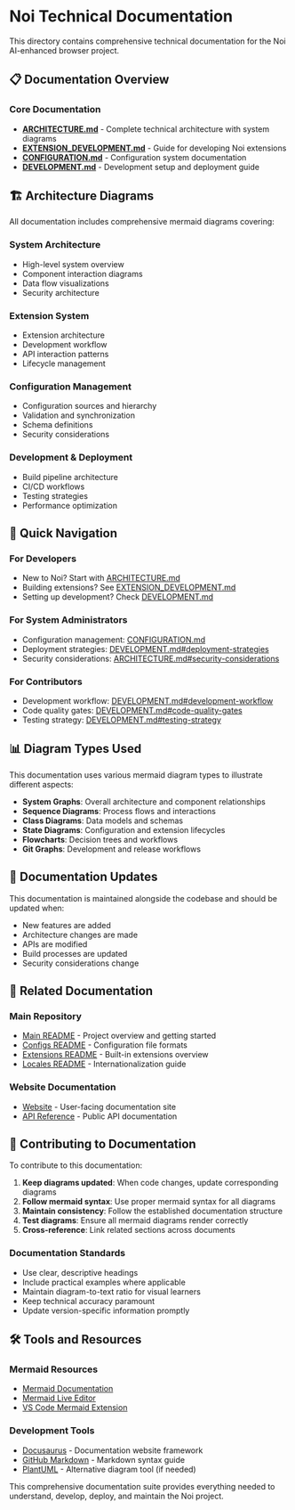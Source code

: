 # Noi Technical Documentation

This directory contains comprehensive technical documentation for the Noi AI-enhanced browser project.

## 📋 Documentation Overview

### Core Documentation
- **[ARCHITECTURE.md](./ARCHITECTURE.md)** - Complete technical architecture with system diagrams
- **[EXTENSION_DEVELOPMENT.md](./EXTENSION_DEVELOPMENT.md)** - Guide for developing Noi extensions
- **[CONFIGURATION.md](./CONFIGURATION.md)** - Configuration system documentation
- **[DEVELOPMENT.md](./DEVELOPMENT.md)** - Development setup and deployment guide

## 🏗️ Architecture Diagrams

All documentation includes comprehensive mermaid diagrams covering:

### System Architecture
- High-level system overview
- Component interaction diagrams
- Data flow visualizations
- Security architecture

### Extension System
- Extension architecture
- Development workflow
- API interaction patterns
- Lifecycle management

### Configuration Management
- Configuration sources and hierarchy
- Validation and synchronization
- Schema definitions
- Security considerations

### Development & Deployment
- Build pipeline architecture
- CI/CD workflows
- Testing strategies
- Performance optimization

## 🚀 Quick Navigation

### For Developers
- New to Noi? Start with [ARCHITECTURE.md](./ARCHITECTURE.md)
- Building extensions? See [EXTENSION_DEVELOPMENT.md](./EXTENSION_DEVELOPMENT.md)
- Setting up development? Check [DEVELOPMENT.md](./DEVELOPMENT.md)

### For System Administrators
- Configuration management: [CONFIGURATION.md](./CONFIGURATION.md)
- Deployment strategies: [DEVELOPMENT.md#deployment-strategies](./DEVELOPMENT.md#deployment-strategies)
- Security considerations: [ARCHITECTURE.md#security-considerations](./ARCHITECTURE.md#security-considerations)

### For Contributors
- Development workflow: [DEVELOPMENT.md#development-workflow](./DEVELOPMENT.md#development-workflow)
- Code quality gates: [DEVELOPMENT.md#code-quality-gates](./DEVELOPMENT.md#code-quality-gates)
- Testing strategy: [DEVELOPMENT.md#testing-strategy](./DEVELOPMENT.md#testing-strategy)

## 📊 Diagram Types Used

This documentation uses various mermaid diagram types to illustrate different aspects:

- **System Graphs**: Overall architecture and component relationships
- **Sequence Diagrams**: Process flows and interactions
- **Class Diagrams**: Data models and schemas
- **State Diagrams**: Configuration and extension lifecycles
- **Flowcharts**: Decision trees and workflows
- **Git Graphs**: Development and release workflows

## 🔄 Documentation Updates

This documentation is maintained alongside the codebase and should be updated when:

- New features are added
- Architecture changes are made
- APIs are modified
- Build processes are updated
- Security considerations change

## 📖 Related Documentation

### Main Repository
- [Main README](../README.md) - Project overview and getting started
- [Configs README](../configs/README.md) - Configuration file formats
- [Extensions README](../extensions/README.md) - Built-in extensions overview
- [Locales README](../locales/README.md) - Internationalization guide

### Website Documentation
- [Website](../website/) - User-facing documentation site
- [API Reference](../website/docs/) - Public API documentation

## 🤝 Contributing to Documentation

To contribute to this documentation:

1. **Keep diagrams updated**: When code changes, update corresponding diagrams
2. **Follow mermaid syntax**: Use proper mermaid syntax for all diagrams
3. **Maintain consistency**: Follow the established documentation structure
4. **Test diagrams**: Ensure all mermaid diagrams render correctly
5. **Cross-reference**: Link related sections across documents

### Documentation Standards

- Use clear, descriptive headings
- Include practical examples where applicable
- Maintain diagram-to-text ratio for visual learners
- Keep technical accuracy paramount
- Update version-specific information promptly

## 🛠️ Tools and Resources

### Mermaid Resources
- [Mermaid Documentation](https://mermaid-js.github.io/mermaid/)
- [Mermaid Live Editor](https://mermaid.live/)
- [VS Code Mermaid Extension](https://marketplace.visualstudio.com/items?itemName=bierner.markdown-mermaid)

### Development Tools
- [Docusaurus](https://docusaurus.io/) - Documentation website framework
- [GitHub Markdown](https://guides.github.com/features/mastering-markdown/) - Markdown syntax guide
- [PlantUML](https://plantuml.com/) - Alternative diagram tool (if needed)

This comprehensive documentation suite provides everything needed to understand, develop, deploy, and maintain the Noi project.